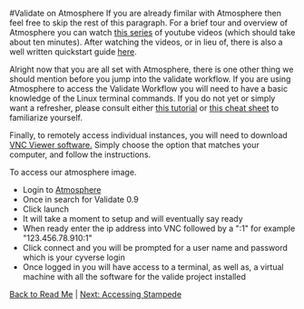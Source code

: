 #Validate on Atmosphere
If you are already fimilar with Atmosphere then feel free to skip the rest of this paragraph. For a brief tour and overview of Atmosphere you can watch [this series](https://www.youtube.com/watch?v=8SCE1Vpm9CI&list=PL-0S9LiUi0vhXEADveTYEoKb8ua1aYIby) of youtube videos (which should take about ten minutes). After watching the videos, or in lieu of, there is also a well written quickstart guide [here](cyverse.org/atmosphere). 

Alright now that you are all set with Atmosphere, there is one other thing we should mention before you jump into the validate workflow. If you are using Atmosphere to access the Validate Workflow you will need to have a basic knowledge 
of the Linux terminal commands. If you do not yet or simply want a refresher, please consult either [this tutorial](http://swcarpentry.github.io/shell-novice/) or [this cheat sheet](http://linoxide.com/guide/linux-cheat-sheet.png) to familiarize yourself. 

Finally, to remotely access individual instances, you will need to download [VNC Viewer software.](http://www.realvnc.com/download/viewer/) Simply choose the option that matches your computer, and follow the instructions.

To access our atmosphere image.
  - Login to [Atmosphere](https://atmo.iplantcollaborative.org/application)
  - Once in search for Validate 0.9
  - Click launch
  - It will take a moment to setup and will eventually say ready
  - When ready enter the ip address into VNC followed by a ":1" for example "123.456.78.910:1"
  - Click connect and you will be prompted for a user name and password which is your cyverse login
  - Once logged in you will have access to a terminal, as well as, a virtual machine with all the software for the valide project installed

[Back to Read Me](../README.md) | [Next: Accessing Stampede](Stampede-guide.md)
